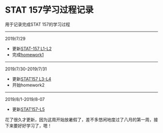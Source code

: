 # STAT 157学习过程记录

用于记录完成STAT 157的学习过程

---

2019/7/29

- 更新[STAT-157 L1-L2](http://alephn.xin/2019/07/31/STAT-156-L1-L2/)
- 完成[homework1](https://github.com/waxin/STAT-157/blob/master/HW/homework1.ipynb)

---

2019/7/30-2019/7/31

- 更新[STAT157 L3-L4](http://alephn.xin/2019/07/31/STAT157-L3-L4/)
- 开始homework2

---

2019/8/1-2019/8-07

- 更新[STAT157-L5](http://alephn.xin/2019/08/01/STAT157-L5/)

花了很久才更新，因为这周开始放暑假了，差不多悠闲地度过了八月的第一周，接下来要好好学习了，嗯！